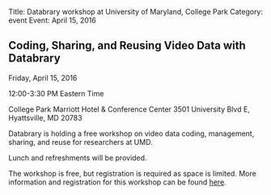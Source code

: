 Title: Databrary workshop at University of Maryland, College Park
Category: event
Event: April 15, 2016

## Coding, Sharing, and Reusing Video Data with Databrary

Friday, April 15, 2016

12:00-3:30 PM Eastern Time

College Park Marriott Hotel & Conference Center
3501 University Blvd E, Hyattsville, MD 20783

Databrary is holding a free workshop on video data coding, management, sharing, and reuse for researchers at UMD. 

Lunch and refreshments will be provided. 

The workshop is free, but registration is required as space is limited. 
More information and registration for this workshop can be found [here](http://goo.gl/forms/o3kIRWkqOY).